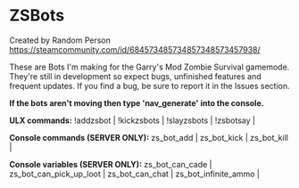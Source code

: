 # ZSBots
Created by Random Person https://steamcommunity.com/id/684573485734857348573457938/

These are Bots I'm making for the Garry's Mod Zombie Survival gamemode. They're still in development so expect bugs, unfinished features and frequent updates. If you find a bug, be sure to report it in the Issues section.

**If the bots aren't moving then type 'nav_generate' into the console.**

**ULX commands:**
!addzsbot | 
!kickzsbots | 
!slayzsbots | 
!zsbotsay | 

**Console commands (SERVER ONLY):**
zs_bot_add | 
zs_bot_kick | 
zs_bot_kill | 

**Console variables (SERVER ONLY):**
zs_bot_can_cade |  
zs_bot_can_pick_up_loot | 
zs_bot_can_chat | 
zs_bot_infinite_ammo | 
